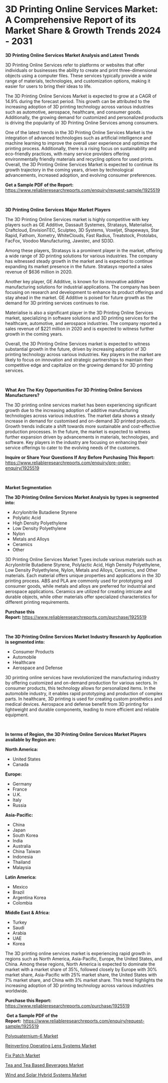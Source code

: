 <p><h1>3D Printing Online Services Market: A Comprehensive Report of its Market Share & Growth Trends 2024 - 2031</h1></p><p><strong>3D Printing Online Services Market Analysis and Latest Trends</strong></p>
<p><p>3D Printing Online Services refer to platforms or websites that offer individuals or businesses the ability to create and print three-dimensional objects using a computer files. These services typically provide a wide range of materials, technologies, and customization options, making it easier for users to bring their ideas to life.</p><p>The 3D Printing Online Services Market is expected to grow at a CAGR of 14.9% during the forecast period. This growth can be attributed to the increasing adoption of 3D printing technology across various industries such as automotive, aerospace, healthcare, and consumer goods. Additionally, the growing demand for customized and personalized products is driving the popularity of 3D Printing Online Services among consumers.</p><p>One of the latest trends in the 3D Printing Online Services Market is the integration of advanced technologies such as artificial intelligence and machine learning to improve the overall user experience and optimize the printing process. Additionally, there is a rising focus on sustainability and eco-friendly practices, with many service providers offering environmentally friendly materials and recycling options for used prints. Overall, the 3D Printing Online Services Market is expected to continue its growth trajectory in the coming years, driven by technological advancements, increased adoption, and evolving consumer preferences.</p></p>
<p><strong>Get a Sample PDF of the Report:&nbsp;</strong> <a href="https://www.reliableresearchreports.com/enquiry/request-sample/1925519">https://www.reliableresearchreports.com/enquiry/request-sample/1925519</a></p>
<p>&nbsp;</p>
<p><strong>3D Printing Online Services Major Market Players</strong></p>
<p><p>The 3D Printing Online Services market is highly competitive with key players such as GE Additive, Dassault Systemes, Stratasys, Materialise, Craftcloud, EnvisionTEC, Sculpteo, 3D Systems, Voxeljet, Shapeways, Star Rapid, Fathom, Xometry, WhiteClouds, Fast Radius, Treatstock, Protolabs, FacFox, Voodoo Manufacturing, Jawstec, and SD3D.</p><p>Among these players, Stratasys is a prominent player in the market, offering a wide range of 3D printing solutions for various industries. The company has witnessed steady growth in the market and is expected to continue expanding its market presence in the future. Stratasys reported a sales revenue of $636 million in 2020.</p><p>Another key player, GE Additive, is known for its innovative additive manufacturing solutions for industrial applications. The company has been focusing on research and development to enhance its product offerings and stay ahead in the market. GE Additive is poised for future growth as the demand for 3D printing services continues to rise.</p><p>Materialise is also a significant player in the 3D Printing Online Services market, specializing in software solutions and 3D printing services for the healthcare, automotive, and aerospace industries. The company reported a sales revenue of $221 million in 2020 and is expected to witness further growth in the coming years.</p><p>Overall, the 3D Printing Online Services market is expected to witness substantial growth in the future, driven by increasing adoption of 3D printing technology across various industries. Key players in the market are likely to focus on innovation and strategic partnerships to maintain their competitive edge and capitalize on the growing demand for 3D printing services.</p></p>
<p>&nbsp;</p>
<p><strong>What Are The Key Opportunities For 3D Printing Online Services Manufacturers?</strong></p>
<p><p>The 3D printing online services market has been experiencing significant growth due to the increasing adoption of additive manufacturing technologies across various industries. The market data shows a steady increase in demand for customised and on-demand 3D printed products. Growth trends indicate a shift towards more sustainable and cost-effective production processes. In the future, the market is expected to witness further expansion driven by advancements in materials, technologies, and software. Key players in the industry are focusing on enhancing their service offerings to cater to the evolving needs of the customers.</p></p>
<p><strong>Inquire or Share Your Questions If Any Before Purchasing This Report:</strong> <a href="https://www.reliableresearchreports.com/enquiry/pre-order-enquiry/1925519">https://www.reliableresearchreports.com/enquiry/pre-order-enquiry/1925519</a></p>
<p>&nbsp;</p>
<p><strong>Market Segmentation</strong></p>
<p><strong>The 3D Printing Online Services Market Analysis by types is segmented into:</strong></p>
<p><ul><li>Acrylonitrile Butadiene Styrene</li><li>Polylatic Acid</li><li>High Density Polyethylene</li><li>Low Density Polyethylene</li><li>Nylon</li><li>Metals and Alloys</li><li>Ceramics</li><li>Other</li></ul></p>
<p><p>3D Printing Online Services Market Types include various materials such as Acrylonitrile Butadiene Styrene, Polylactic Acid, High Density Polyethylene, Low Density Polyethylene, Nylon, Metals and Alloys, Ceramics, and Other materials. Each material offers unique properties and applications in the 3D printing process. ABS and PLA are commonly used for prototyping and consumer goods, while metals and alloys are preferred for industrial and aerospace applications. Ceramics are utilized for creating intricate and durable objects, while other materials offer specialized characteristics for different printing requirements.</p></p>
<p><strong>Purchase this Report:&nbsp;</strong><a href="https://www.reliableresearchreports.com/purchase/1925519">https://www.reliableresearchreports.com/purchase/1925519</a></p>
<p>&nbsp;</p>
<p><strong>The 3D Printing Online Services Market Industry Research by Application is segmented into:</strong></p>
<p><ul><li>Consumer Products</li><li>Automobile</li><li>Healthcare</li><li>Aerospace and Defense</li></ul></p>
<p><p>3D printing online services have revolutionized the manufacturing industry by offering customized and on-demand production for various sectors. In consumer products, this technology allows for personalized items. In the automobile industry, it enables rapid prototyping and production of complex parts. In healthcare, 3D printing is used for creating custom prosthetics and medical devices. Aerospace and defense benefit from 3D printing for lightweight and durable components, leading to more efficient and reliable equipment.</p></p>
<p>&nbsp;</p>
<p><strong>In terms of Region, the 3D Printing Online Services Market Players available by Region are:</strong></p>
<p>
    <p> <strong> North America: </strong>
        <ul>
            <li>United States</li>
            <li>Canada</li>
        </ul>
        </p> 
    <p> <strong> Europe: </strong>
        <ul>
            <li>Germany</li>
            <li>France</li>
            <li>U.K.</li>
            <li>Italy</li>
            <li>Russia</li>
        </ul>
        </p> 
    <p> <strong> Asia-Pacific: </strong>
        <ul>
            <li>China</li>
            <li>Japan</li>
            <li>South Korea</li>
            <li>India</li>
            <li>Australia</li>
            <li>China Taiwan</li>
            <li>Indonesia</li>
            <li>Thailand</li>
            <li>Malaysia</li>
        </ul>
        </p> 
    <p> <strong> Latin America: </strong>
        <ul>
            <li>Mexico</li>
            <li>Brazil</li>
            <li>Argentina Korea</li>
            <li>Colombia</li>
        </ul>
        </p> 
    <p> <strong> Middle East & Africa: </strong>
        <ul>
            <li>Turkey</li>
            <li>Saudi</li>
            <li>Arabia</li>
            <li>UAE</li>
            <li>Korea</li>
        </ul>
    </p>
    </p>
<p><p>The 3D printing online services market is experiencing rapid growth in regions such as North America, Asia-Pacific, Europe, the United States, and China. Among these regions, North America is expected to dominate the market with a market share of 35%, followed closely by Europe with 30% market share, Asia-Pacific with 25% market share, the United States with 7% market share, and China with 3% market share. This trend highlights the increasing adoption of 3D printing technology across various industries worldwide.</p></p>
<p><strong>Purchase this Report: </strong><a href="https://www.reliableresearchreports.com/purchase/1925519">https://www.reliableresearchreports.com/purchase/1925519</a></p>
<p>&nbsp;<strong>Get a Sample PDF of the Report:&nbsp;&nbsp;</strong><a href="https://www.reliableresearchreports.com/enquiry/request-sample/1925519">https://www.reliableresearchreports.com/enquiry/request-sample/1925519</a></p>
<p><strong></strong></p>
<p><p><a href="https://carnation-joke-41f.notion.site/Polyquaternium-6-Market-Size-Share-Trends-Analysis-Report-By-Material-By-Type-By-End-user-By-R-849046e663844846ac37ea0e8025bb67">Polyquaternium-6 Market</a></p><p><a href="https://adventurous-uranium-ef9.notion.site/Reinverting-Operating-Lens-Systems-Market-Size-Share-Trends-Analysis-Report-By-Material-By-Type--9635eb26a8754e68bd67f78795d028cb">Reinverting Operating Lens Systems Market</a></p><p><a href="https://view.publitas.com/reportprime-1/fix-patch-market-with-the-goal-of-estimating-the-market-size-and-future-growth-potential-of-various-market-segments-based-on-component-applications-end-user-and-region/">Fix Patch Market</a></p><p><a href="https://extreme-scabiosa-c81.notion.site/Tea-and-Tea-Based-Beverages-Market-Offers-Provide-Insightful-Data-for-the-Time-Period-from-2024-to-2-4ded1e6f26ce49a480932180c6c2dd66">Tea and Tea Based Beverages Market</a></p><p><a href="https://view.publitas.com/reportprime-1/wind-and-solar-hybrid-systems-market-research-report-unlocks-analysis-on-the-market-financial-status-market-size-and-market-revenue-upto-2031/">Wind and Solar Hybrid Systems Market</a></p></p>